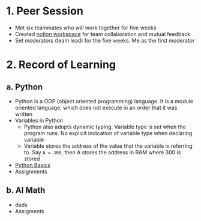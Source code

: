 # 1. Peer Session
* Met six teammates who will work together for five weeks
* Created [notion workspace](https://www.notion.so/6962e24f8064447982c9d4fca3ce5062) for team collaboration and mutual feedback
* Set moderators (team lead) for the five weeks. Me as the first moderator

# 2. Record of Learning
## a. Python
- Python is a OOP (object oriented programming) language. It is a module oriented language, which does not execute in an order that it was written 
- Variables in Python
    * Python also adopts dynamic typing. Variable type is set when the program runs. No explicit indication of variable type when declaring variable
    * Variable stores the address of the value that the variable is referring to. Say ``` A = 300 ```, then A stores the address in RAM where 300 is stored
- [Python Basics](https://github.com/hyeong01/AI-boostcamp/blob/main/U-stage/Python/printing%20format%2C%20string%20manipulation%2C%20function%2C%20data%20structure%2C%20Pythonic%20Code.md)
- Assignments
## b. AI Math
- dads
- Assigments
##

